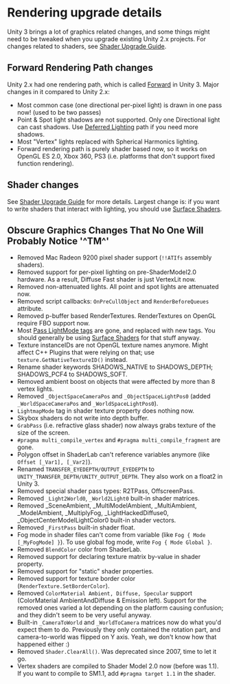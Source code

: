 Rendering upgrade details
=========================


Unity 3 brings a lot of graphics related changes, and some things might need to be tweaked when you upgrade existing Unity 2.x projects. For changes related to shaders, see [Shader Upgrade Guide](sl-v3conversion.html).

Forward Rendering Path changes
------------------------------


Unity 2.x had one rendering path, which is called [Forward](rendertech-forwardrendering.html) in Unity 3. Major changes in it compared to Unity 2.x:
* Most common case (one directional per-pixel light) is drawn in one pass now! (used to be two passes)
* Point & Spot light shadows are not supported. Only one Directional light can cast shadows. Use [Deferred Lighting](rendertech-deferredlighting.html) path if you need more shadows.
* Most "Vertex" lights replaced with Spherical Harmonics lighting.
* Forward rendering path is purely shader based now, so it works on OpenGL ES 2.0, Xbox 360, PS3 (i.e. platforms that don't support fixed function rendering).


Shader changes
--------------


See [Shader Upgrade Guide](sl-v3conversion.html) for more details. Largest change is: if you want to write shaders that interact with lighting, you should use [Surface Shaders](sl-surfaceshaders.html).


Obscure Graphics Changes That No One Will Probably Notice '^TM^'
----------------------------------------------------------------


* Removed Mac Radeon 9200 pixel shader support (`!!ATIfs` assembly shaders).
* Removed support for per-pixel lighting on pre-ShaderModel2.0 hardware. As a result, Diffuse Fast shader is just VertexLit now.
* Removed non-attenuated lights. All point and spot lights are attenuated now.
* Removed script callbacks: `OnPreCullObject` and `RenderBeforeQueues` attribute.
* Removed p-buffer based RenderTextures. RenderTextures on OpenGL require FBO support now.
* Most [Pass LightMode tags](sl-passtags.html) are gone, and replaced with new tags. You should generally be using [Surface Shaders](sl-surfaceshaders.html) for that stuff anyway.
* Texture instanceIDs are not OpenGL texture names anymore. Might affect C++ Plugins that were relying on that; use `texture.GetNativeTextureID()` instead.
* Rename shader keywords SHADOWS_NATIVE to SHADOWS_DEPTH; SHADOWS_PCF4 to SHADOWS_SOFT.
* Removed ambient boost on objects that were affected by more than 8 vertex lights.
* Removed `_ObjectSpaceCameraPos` and `_ObjectSpaceLightPos0` (added `_WorldSpaceCameraPos` and `_WorldSpaceLightPos0`).
* `LightmapMode` tag in shader texture property does nothing now.
* Skybox shaders do not write into depth buffer.
* `GrabPass` (i.e. refractive glass shader) now always grabs texture of the size of the screen.
* `#pragma multi_compile_vertex` and `#pragma multi_compile_fragment` are gone.
* Polygon offset in ShaderLab can't reference variables anymore (like `Offset [_Var1], [_Var2]`).
* Renamed `TRANSFER_EYEDEPTH/OUTPUT_EYEDEPTH` to `UNITY_TRANSFER_DEPTH/UNITY_OUTPUT_DEPTH`. They also work on a float2 in Unity 3.
* Removed special shader pass types: R2TPass, OffscreenPass.
* Removed `_Light2World0`, `_World2Light0` built-in shader matrices.
* Removed _SceneAmbient, _MultiModelAmbient, _MultiAmbient, _ModelAmbient, _MultiplyFog, _LightHackedDiffuse0, _ObjectCenterModelLightColor0 built-in shader vectors.
* Removed `_FirstPass` built-in shader float.
* Fog mode in shader files can't come from variable (like `Fog { Mode [_MyFogMode] }`). To use global fog mode, write `Fog { Mode Global }`.
* Removed `BlendColor` color from ShaderLab.
* Removed support for declaring texture matrix by-value in shader property.
* Removed support for "static" shader properties.
* Removed support for texture border color (`RenderTexture.SetBorderColor`).
* Removed `ColorMaterial Ambient, Diffuse, Specular` support (ColorMaterial AmbientAndDiffuse & Emission left). Support for the removed ones varied a lot depending on the platform causing confusion; and they didn't seem to be very useful anyway.
* Built-in `_CameraToWorld` and `_WorldToCamera` matrices now do what you'd expect them to do. Previously they only contained the rotation part, and camera-to-world was flipped on Y axis. Yeah, we don't know how that happened either :)
* Removed `Shader.ClearAll()`. Was deprecated since 2007, time to let it go.
* Vertex shaders are compiled to Shader Model 2.0 now (before was 1.1). If you want to compile to SM1.1, add `#pragma target 1.1` in the shader.

